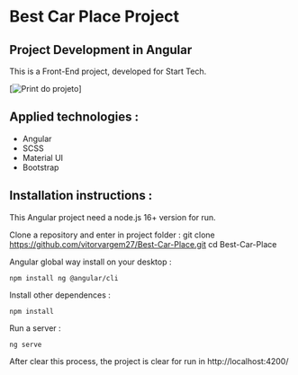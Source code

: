 # Best Car Place Project
## Project Development in Angular


This is a Front-End project, developed for Start Tech.

[![Print do projeto](https://i.ibb.co/LRt5h06/print-webpage.png)]

## Applied technologies : 
- Angular
- SCSS
- Material UI
- Bootstrap

## Installation instructions :
This Angular project need a node.js 16+ version for run.

Clone a repository and enter in project folder :
git clone https://github.com/vitorvargem27/Best-Car-Place.git
cd Best-Car-Place

Angular global way install on your desktop :
```
npm install ng @angular/cli
```
Install other dependences :
````
npm install
````

Run a server : 
````
ng serve
````
After clear this process, the project is clear for run in http://localhost:4200/
